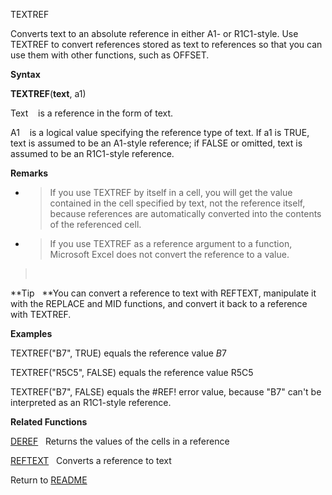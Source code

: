 TEXTREF

Converts text to an absolute reference in either A1- or R1C1-style. Use
TEXTREF to convert references stored as text to references so that you
can use them with other functions, such as OFFSET.

**Syntax**

**TEXTREF**(**text**, a1)

Text    is a reference in the form of text.

A1    is a logical value specifying the reference type of text. If a1 is
TRUE, text is assumed to be an A1-style reference; if FALSE or omitted,
text is assumed to be an R1C1-style reference.

**Remarks**

  - > If you use TEXTREF by itself in a cell, you will get the value
    > contained in the cell specified by text, not the reference itself,
    > because references are automatically converted into the contents
    > of the referenced cell.

  - > If you use TEXTREF as a reference argument to a function,
    > Microsoft Excel does not convert the reference to a value.

>  

**Tip   **You can convert a reference to text with REFTEXT, manipulate
it with the REPLACE and MID functions, and convert it back to a
reference with TEXTREF.

**Examples**

TEXTREF("B7", TRUE) equals the reference value $B$7

TEXTREF("R5C5", FALSE) equals the reference value R5C5

TEXTREF("B7", FALSE) equals the \#REF\! error value, because "B7" can't
be interpreted as an R1C1-style reference.

**Related Functions**

[DEREF](DEREF.md)   Returns the values of the cells in a reference

[REFTEXT](REFTEXT.md)   Converts a reference to text



Return to [README](README.md)

